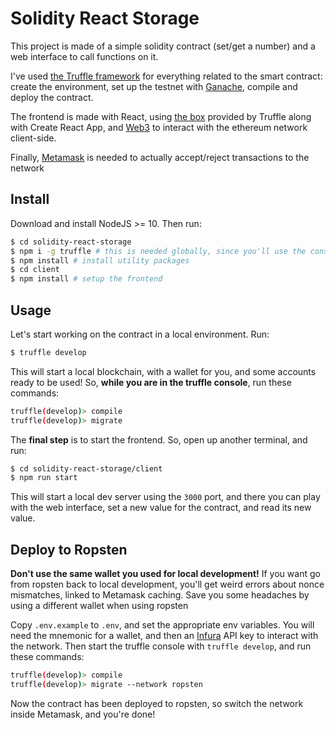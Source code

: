 # Solidity React Storage

This project is made of a simple solidity contract (set/get a number) and a web interface to call functions on it.

I've used [the Truffle framework](https://www.trufflesuite.com/) for everything related to the smart contract: create the environment, set up the testnet with [Ganache](https://www.trufflesuite.com/ganache), compile and deploy the contract.

The frontend is made with React, using [the box](https://github.com/truffle-box/react-box) provided by Truffle along with Create React App, and [Web3](https://github.com/ethereum/web3.js) to interact with the ethereum network client-side.

Finally, [Metamask](https://metamask.io/) is needed to actually accept/reject transactions to the network

## Install

Download and install NodeJS >= 10. Then run:

```bash
$ cd solidity-react-storage
$ npm i -g truffle # this is needed globally, since you'll use the console for working with the contract
$ npm install # install utility packages
$ cd client
$ npm install # setup the frontend
```

## Usage

Let's start working on the contract in a local environment. Run:

```bash
$ truffle develop
```

This will start a local blockchain, with a wallet for you, and some accounts ready to be used! So, **while you are in the truffle console**, run these commands:

```bash
truffle(develop)> compile
truffle(develop)> migrate
```

The **final step** is to start the frontend. So, open up another terminal, and run:

```bash
$ cd solidity-react-storage/client
$ npm run start
```

This will start a local dev server using the `3000` port, and there you can play with the web interface, set a new value for the contract, and read its new value.

## Deploy to Ropsten

**Don't use the same wallet you used for local development!** If you want go from ropsten back to local development, you'll get weird errors about nonce mismatches, linked to Metamask caching. Save you some headaches by using a different wallet when using ropsten

Copy `.env.example` to `.env`, and set the appropriate env variables. You will need the mnemonic for a wallet, and then an [Infura](https://infura.io) API key to interact with the network. Then start the truffle console with `truffle develop`, and run these commands:

```bash
truffle(develop)> compile
truffle(develop)> migrate --network ropsten
```

Now the contract has been deployed to ropsten, so switch the network inside Metamask, and you're done!
